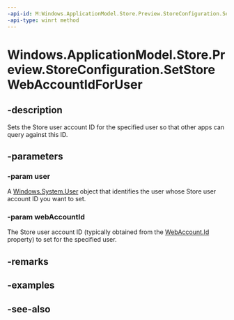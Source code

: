```yaml
---
-api-id: M:Windows.ApplicationModel.Store.Preview.StoreConfiguration.SetStoreWebAccountIdForUser(Windows.System.User,System.String)
-api-type: winrt method
---
```


<!-- Method syntax
public void SetStoreWebAccountIdForUser(Windows.System.User user, System.String webAccountId)
-->

# Windows.ApplicationModel.Store.Preview.StoreConfiguration.SetStoreWebAccountIdForUser

## -description
Sets the Store user account ID for the specified user so that other apps can query against this ID.

## -parameters
### -param user
A [Windows.System.User](../windows.system/user.md) object that identifies the user whose Store user account ID you want to set.

### -param webAccountId
The Store user account ID (typically obtained from the [WebAccount.Id](../windows.security.credentials/webaccount_id.md) property) to set for the specified user.

## -remarks

## -examples

## -see-also
